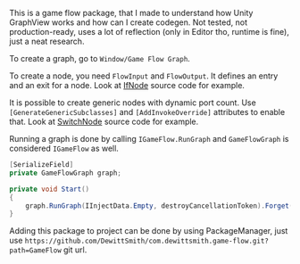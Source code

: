 This is a game flow package, that I made to understand how Unity GraphView works and how can I create codegen.
Not tested, not production-ready, uses a lot of reflection (only in Editor tho, runtime is fine), just a neat research.

To create a graph, go to `Window/Game Flow Graph`.

To create a node, you need `FlowInput` and `FlowOutput`. It defines an entry and an exit for a node. Look at [IfNode](https://github.com/DewittSmith/com.dewittsmith.game-flow/blob/main/Runtime/Nodes/IfNode.cs) source code for example.

It is possible to create generic nodes with dynamic port count. Use `[GenerateGenericSubclasses]` and `[AddInvokeOverride]` attributes to enable that. Look at [SwitchNode](https://github.com/DewittSmith/com.dewittsmith.game-flow/blob/main/Runtime/Nodes/SwitchNode.cs) source code for example.

Running a graph is done by calling `IGameFlow.RunGraph` and `GameFlowGraph` is considered `IGameFlow` as well.
```cs
[SerializeField]
private GameFlowGraph graph;

private void Start()
{
    graph.RunGraph(IInjectData.Empty, destroyCancellationToken).Forget();
}
```


Adding this package to project can be done by using PackageManager, just use `https://github.com/DewittSmith/com.dewittsmith.game-flow.git?path=GameFlow` git url.
